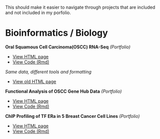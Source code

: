 This should make it easier to navigate through projects that are included and not included in my porfolio.

# Bioinformatics / Biology 

__Oral Squamous Cell Carcinoma(OSCC) RNA-Seq__ _(Portfolio)_
- [View HTML page](https://c0rd3ll.github.io/portfolio-0.01/)
- [View Code (Rmd)](./index.Rmd)

_Same data, different tools and formatting_
- [View old HTML page](https://c0rd3ll.github.io/portfolio-0.01/rnaseqv1/rna-seq.html)


__Functional Analysis of OSCC Gene Hub Data__ _(Portfolio)_
- [View HTML page](https://c0rd3ll.github.io/portfolio-0.01/functional.html)
- [View Code (Rmd)](./functional.Rmd)


__ChIP Profiling of TF ERa in 5 Breast Cancer Cell Lines__ _(Portfolio)_
- [View HTML page](https://c0rd3ll.github.io/portfolio-0.01/ChIP.html)
- [View Code (Rmd)](./ChIP.Rmd)

